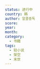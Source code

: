 ```yaml
---
status: 进行中
country: 韩
author: 알콜중독
score:
year:
month:
category:
  - 书籍
tags:
  - 轻小说
  - 架空
  - 末世
---
```

